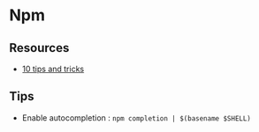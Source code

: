 # Npm

## Resources

- [10 tips and tricks](https://www.sitepoint.com/10-npm-tips-and-tricks)


## Tips

- Enable autocompletion : `npm completion | $(basename $SHELL)`
